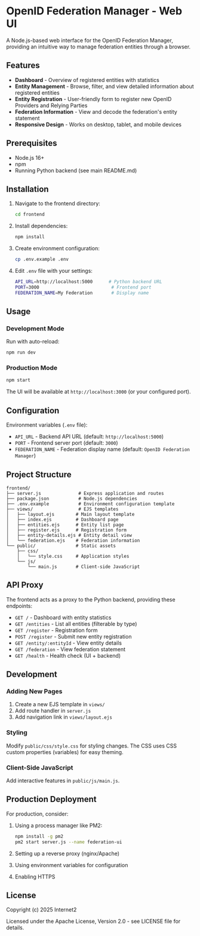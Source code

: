 # OpenID Federation Manager - Web UI

A Node.js-based web interface for the OpenID Federation Manager, providing an intuitive way to manage federation entities through a browser.

## Features

- **Dashboard** - Overview of registered entities with statistics
- **Entity Management** - Browse, filter, and view detailed information about registered entities
- **Entity Registration** - User-friendly form to register new OpenID Providers and Relying Parties
- **Federation Information** - View and decode the federation's entity statement
- **Responsive Design** - Works on desktop, tablet, and mobile devices

## Prerequisites

- Node.js 16+
- npm
- Running Python backend (see main README.md)

## Installation

1. Navigate to the frontend directory:
   ```bash
   cd frontend
   ```

2. Install dependencies:
   ```bash
   npm install
   ```

3. Create environment configuration:
   ```bash
   cp .env.example .env
   ```

4. Edit `.env` file with your settings:
   ```bash
   API_URL=http://localhost:5000      # Python backend URL
   PORT=3000                           # Frontend port
   FEDERATION_NAME=My Federation       # Display name
   ```

## Usage

### Development Mode

Run with auto-reload:
```bash
npm run dev
```

### Production Mode

```bash
npm start
```

The UI will be available at `http://localhost:3000` (or your configured port).

## Configuration

Environment variables (`.env` file):

- `API_URL` - Backend API URL (default: `http://localhost:5000`)
- `PORT` - Frontend server port (default: `3000`)
- `FEDERATION_NAME` - Federation display name (default: `OpenID Federation Manager`)

## Project Structure

```
frontend/
├── server.js              # Express application and routes
├── package.json           # Node.js dependencies
├── .env.example           # Environment configuration template
├── views/                 # EJS templates
│   ├── layout.ejs        # Main layout template
│   ├── index.ejs         # Dashboard page
│   ├── entities.ejs      # Entity list page
│   ├── register.ejs      # Registration form
│   ├── entity-details.ejs # Entity detail view
│   └── federation.ejs    # Federation information
└── public/               # Static assets
    ├── css/
    │   └── style.css     # Application styles
    └── js/
        └── main.js       # Client-side JavaScript
```

## API Proxy

The frontend acts as a proxy to the Python backend, providing these endpoints:

- `GET /` - Dashboard with entity statistics
- `GET /entities` - List all entities (filterable by type)
- `GET /register` - Registration form
- `POST /register` - Submit new entity registration
- `GET /entity/:entityId` - View entity details
- `GET /federation` - View federation statement
- `GET /health` - Health check (UI + backend)

## Development

### Adding New Pages

1. Create a new EJS template in `views/`
2. Add route handler in `server.js`
3. Add navigation link in `views/layout.ejs`

### Styling

Modify `public/css/style.css` for styling changes. The CSS uses CSS custom properties (variables) for easy theming.

### Client-Side JavaScript

Add interactive features in `public/js/main.js`.

## Production Deployment

For production, consider:

1. Using a process manager like PM2:
   ```bash
   npm install -g pm2
   pm2 start server.js --name federation-ui
   ```

2. Setting up a reverse proxy (nginx/Apache)

3. Using environment variables for configuration

4. Enabling HTTPS

## License

Copyright (c) 2025 Internet2

Licensed under the Apache License, Version 2.0 - see LICENSE file for details.
